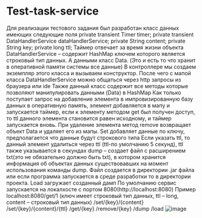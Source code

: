 # Test-task-service
 Для реализации тестового задания был разработан класс данных имеющих следующие поля
private transient Timer timer;
private transient DataHandlerService dataHandlerService;
private String content;
private String key;
private long ttl;
Таймер отвечает за время жизни объекта
DataHandlerService – содержит HashMap ключем которого является строковый тип данных. А данными класс Data. (Это и есть то что хранит в оперативной памяти системы все данные) В контроллере мы создаем экземпляр этого класса и вызываем конструктор. После чего с мапой класса DataHandlerService можно общаться через http запросы из браузера или ide
Также данный класс содержит все методы которые позволяют манипулировать данными (Data) в HashMap
Как только поступает запрос на добавление элемента в импровизированную базу данных в оперативную память, элемент добавляется в мапу и запускается таймер, если к элементу методом get был получен доступ, то ttl данного элемента становится равен исходному, и таймер запускается вновь. При удаление элемента метод remove возвращает объект Data и удаляет его из мапы.
Set добавляет данные по ключу, предполагается что данные будут строкового типа
Если указать ttl, то данный элемент удалиться через ttl (ttl-по умолчанию 5 секунд), ttl также указывается в секундах
dump – создает файл с расширением txt(это не обязательно должно быть txt), в котором хранится информация об объектах данных существовавших на момент использования команды dump. Файл создается в директории  .jar файла или если программа запускается в среде разработки то в директории проекта.
Load загружает созданный дамп
По умолчанию сервис запускается на локалхосте с портом 8080(http://localhost:8080)
Пример localhost:8080/get/1 (ключ имеет строковый тип данных, ttl – long, content – строковый тип данных)
/set/{key}/{content}
/set/{key}/{content}/{ttl}
/get/{key}
/remove/{key}
/dump
/load
![image](https://user-images.githubusercontent.com/24436707/134907717-c1adc728-7679-4819-976c-3b52c66a560c.png)
